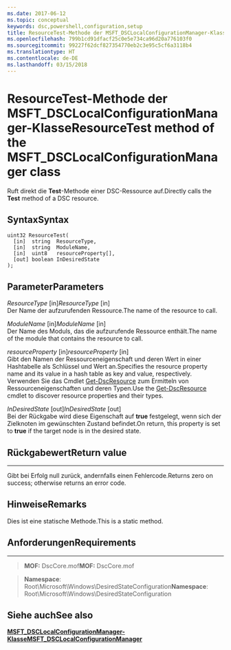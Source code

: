 ```yaml
---
ms.date: 2017-06-12
ms.topic: conceptual
keywords: dsc,powershell,configuration,setup
title: ResourceTest-Methode der MSFT_DSCLocalConfigurationManager-Klasse
ms.openlocfilehash: 799b1cd91dfacf25c0e5e734ca96d20a776103f0
ms.sourcegitcommit: 99227f62dcf827354770eb2c3e95c5cf6a3118b4
ms.translationtype: HT
ms.contentlocale: de-DE
ms.lasthandoff: 03/15/2018
---
```

# <a name="resourcetest-method-of-the-msftdsclocalconfigurationmanager-class"></a><span data-ttu-id="b42b4-103">ResourceTest-Methode der MSFT_DSCLocalConfigurationManager-Klasse</span><span class="sxs-lookup"><span data-stu-id="b42b4-103">ResourceTest method of the MSFT_DSCLocalConfigurationManager class</span></span>

<span data-ttu-id="b42b4-104">Ruft direkt die **Test**-Methode einer DSC-Ressource auf.</span><span class="sxs-lookup"><span data-stu-id="b42b4-104">Directly calls the **Test** method of a DSC resource.</span></span>

<a name="syntax"></a><span data-ttu-id="b42b4-105">Syntax</span><span class="sxs-lookup"><span data-stu-id="b42b4-105">Syntax</span></span>
------

```mof
uint32 ResourceTest(
  [in]  string  ResourceType,
  [in]  string  ModuleName,
  [in]  uint8   resourceProperty[],
  [out] boolean InDesiredState
);
```

<a name="parameters"></a><span data-ttu-id="b42b4-106">Parameter</span><span class="sxs-lookup"><span data-stu-id="b42b4-106">Parameters</span></span>
----------

<span data-ttu-id="b42b4-107">*ResourceType* \[in\]</span><span class="sxs-lookup"><span data-stu-id="b42b4-107">*ResourceType* \[in\]</span></span>  
<span data-ttu-id="b42b4-108">Der Name der aufzurufenden Ressource.</span><span class="sxs-lookup"><span data-stu-id="b42b4-108">The name of the resource to call.</span></span>

<span data-ttu-id="b42b4-109">*ModuleName* \[in\]</span><span class="sxs-lookup"><span data-stu-id="b42b4-109">*ModuleName* \[in\]</span></span>  
<span data-ttu-id="b42b4-110">Der Name des Moduls, das die aufzurufende Ressource enthält.</span><span class="sxs-lookup"><span data-stu-id="b42b4-110">The name of the module that contains the resource to call.</span></span>

<span data-ttu-id="b42b4-111">*resourceProperty* \[in\]</span><span class="sxs-lookup"><span data-stu-id="b42b4-111">*resourceProperty* \[in\]</span></span>  
<span data-ttu-id="b42b4-112">Gibt den Namen der Ressourceneigenschaft und deren Wert in einer Hashtabelle als Schlüssel und Wert an.</span><span class="sxs-lookup"><span data-stu-id="b42b4-112">Specifies the resource property name and its value in a hash table as key and value, respectively.</span></span> <span data-ttu-id="b42b4-113">Verwenden Sie das Cmdlet [Get-DscResource](https://technet.microsoft.com/library/dn521625.aspx) zum Ermitteln von Ressourceneigenschaften und deren Typen.</span><span class="sxs-lookup"><span data-stu-id="b42b4-113">Use the [Get-DscResource](https://technet.microsoft.com/library/dn521625.aspx) cmdlet to discover resource properties and their types.</span></span>

<span data-ttu-id="b42b4-114">*InDesiredState* \[out\]</span><span class="sxs-lookup"><span data-stu-id="b42b4-114">*InDesiredState* \[out\]</span></span>  
<span data-ttu-id="b42b4-115">Bei der Rückgabe wird diese Eigenschaft auf **true** festgelegt, wenn sich der Zielknoten im gewünschten Zustand befindet.</span><span class="sxs-lookup"><span data-stu-id="b42b4-115">On return, this property is set to **true** if the target node is in the desired state.</span></span>

## <a name="return-value"></a><span data-ttu-id="b42b4-116">Rückgabewert</span><span class="sxs-lookup"><span data-stu-id="b42b4-116">Return value</span></span>
------------

<span data-ttu-id="b42b4-117">Gibt bei Erfolg null zurück, andernfalls einen Fehlercode.</span><span class="sxs-lookup"><span data-stu-id="b42b4-117">Returns zero on success; otherwise returns an error code.</span></span>

## <a name="remarks"></a><span data-ttu-id="b42b4-118">Hinweise</span><span class="sxs-lookup"><span data-stu-id="b42b4-118">Remarks</span></span>

<span data-ttu-id="b42b4-119">Dies ist eine statische Methode.</span><span class="sxs-lookup"><span data-stu-id="b42b4-119">This is a static method.</span></span>

## <a name="requirements"></a><span data-ttu-id="b42b4-120">Anforderungen</span><span class="sxs-lookup"><span data-stu-id="b42b4-120">Requirements</span></span>
------------
><span data-ttu-id="b42b4-121">**MOF:** DscCore.mof</span><span class="sxs-lookup"><span data-stu-id="b42b4-121">**MOF:** DscCore.mof</span></span>

><span data-ttu-id="b42b4-122">**Namespace**: Root\Microsoft\Windows\DesiredStateConfiguration</span><span class="sxs-lookup"><span data-stu-id="b42b4-122">**Namespace**: Root\Microsoft\Windows\DesiredStateConfiguration</span></span>


## <a name="see-also"></a><span data-ttu-id="b42b4-123">Siehe auch</span><span class="sxs-lookup"><span data-stu-id="b42b4-123">See also</span></span>


[<span data-ttu-id="b42b4-124">**MSFT_DSCLocalConfigurationManager-Klasse**</span><span class="sxs-lookup"><span data-stu-id="b42b4-124">**MSFT_DSCLocalConfigurationManager**</span></span>](msft-dsclocalconfigurationmanager.md)


 

 



